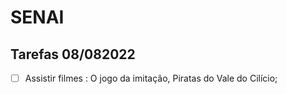 # SENAI
## Tarefas 08/082022
- [ ] Assistir filmes : O jogo da imitação, Piratas do Vale do Cilício;

